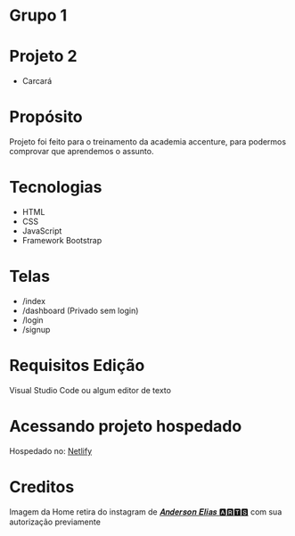 # Grupo 1

# Projeto 2

- Carcará

# Propósito

Projeto foi feito para o treinamento da academia accenture, para podermos comprovar que aprendemos o assunto.

# Tecnologias
- HTML
- CSS
- JavaScript
- Framework Bootstrap

# Telas

- /index
- /dashboard (Privado sem login)
- /login
- /signup

# Requisitos Edição

Visual Studio Code ou algum editor de texto

# Acessando projeto hospedado
Hospedado no: <a href="https://banco-carcara-2.netlify.app/
">Netlify</a>

# Creditos

Imagem da Home retira do instagram de <a href="https://www.instagram.com/andersoneliasarts/" target="_blank">𝑨𝒏𝒅𝒆𝒓𝒔𝒐𝒏 𝑬𝒍𝒊𝒂𝒔 🅰🆁🆃🆂</a> com sua autorização previamente